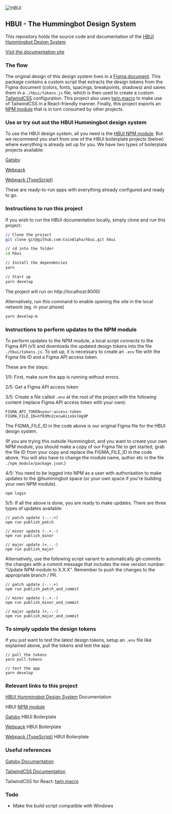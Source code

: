 ![HBUI](https://repository-images.githubusercontent.com/440312044/5e644c3a-c7d5-49fc-acc2-4076c6c8ba7f)

## HBUI - The Hummingbot Design System

This repository holds the source code and documentation of the [HBUI Hummingbot Design System](https://hbui.netlify.app/)

[Visit the documentation site](https://hbui.netlify.app/)

### The flow

The original design of this design system lives in a [Figma document](https://www.figma.com/file/hf03Mn2cecwA1ioUxlHg9P/Hummingbot-Design-System-1.3). This package contains a custom script that extracts the design tokens from the Figma document (colors, fonts, spacings, breakpoints, shadows) and saves them in a `./hbui/tokens.js` file, which is then used to create a custom [TailwindCSS](https://tailwindcss.com/) configuration. This project also uses [twin.macro](https://github.com/ben-rogerson/twin.macro) to make use of TailwindCSS in a React-friendly manner. Finally, this project exports an [NPM module](https://www.npmjs.com/package/@hummingbot/hbui) that is in turn consumed by other projects.

### Use or try out out the HBUI Hummingbot design system

To use the HBUI design system, all you need is the [HBUI NPM module](https://www.npmjs.com/package/@hummingbot/hbui). But we recommend you start from one of the HBUI boilerplate projects (below) where everything is already set up for you. We have two types of boilerplate projects available:

[Gatsby](https://github.com/CoinAlpha/hbui-boilerplate-gatsby)

[Webpack](https://github.com/CoinAlpha/hbui-boilerplate-webpack)

[Webpack (TypeScript)](https://github.com/CoinAlpha/hbui-boilerplate-webpack-ts)

These are ready-to-run apps with everything already configured and ready to go.

### Instructions to run this project

If you wish to run the HBUI documentation locally, simply clone and run this project:

```bash
// Clone the project
git clone git@github.com:CoinAlpha/hbui.git hbui

// cd into the folder
cd hbui

// Install the dependencies
yarn

// Start up
yarn develop
```

The project will run on http://localhost:8000/

Alternatively, run this command to enable opening the site in the local network (eg. in your phone)

```bash
yarn develop-m
```

### Instructions to perform updates to the NPM module

To perform updates to the NPM module, a local script connects to the Figma API (v1) and downloads the updated design tokens into the file `./hbui/tokens.js`. To set up, it is necessary to create an `.env` file with the Figma file ID and a Figma API access token.

These are the steps:

1/5: First, make sure the app is running without errors.

2/5: Get a Figma API access token

3/5: Create a file called `.env` at the root of the project with the following content (replace Figma API access token with your own):

```shell
FIGMA_API_TOKEN=your-access-token
FIGMA_FILE_ID=hf03Mn2cecwA1ioUxlHg9P
```

The FIGMA_FILE_ID in the code above is our original Figma file for the HBUI design system. 

(If you are trying this outside Hummingbot, and you want to create your own NPM module, you should make a copy of our Figma file to get started, grab the file ID from your copy and replace the FIGMA_FILE_ID in the code above. You will also have to change the module name, author etc in the file `./npm_module/package.json`.)

4/5: You need to be logged into NPM as a user with authorisation to make updates to the @hummingbot space (or your own space if you're building your own NPM module).

```shell
npm login
```

5/5: If all the above is done, you are ready to make updates. There are three types of updates available:

```shell
// patch update (-.-.+)
npm run publish_patch

// minor update (-.+.-)
npm run publish_minor

// major update (+.-.-)
npm run publish_major
```

Alternatively, use the following script variant to automatically git-commits the changes with a commit message that includes the new version number: "Update NPM module to X.X.X". Remember to push the changes to the appropriate branch / PR.

```shell
// patch update (-.-.+)
npm run publish_patch_and_commit

// minor update (-.+.-)
npm run publish_minor_and_commit

// major update (+.-.-)
npm run publish_major_and_commit
```

### To simply update the design tokens

If you just want to test the latest design tokens, setup an `.env` file like explained above, pull the tokens and test the app:

```shell
// pull the tokens
yarn pull-tokens

// test the app
yarn develop
```

### Relevant links to this project

[HBUI Hummingbot Design System](https://hbui.netlify.app/) Documentation

HBUI [NPM module](https://www.npmjs.com/package/@hummingbot/hbui)

[Gatsby](https://github.com/CoinAlpha/hbui-boilerplate-gatsby) HBUI Boilerplate

[Webpack](https://github.com/CoinAlpha/hbui-boilerplate-webpack) HBUI Boilerplate

[Webpack (TypeScript)](https://github.com/CoinAlpha/hbui-boilerplate-webpack-ts) HBUI Boilerplate

### Useful references

[Gatsby Documentation](https://www.gatsbyjs.com/docs/)

[TailwindCSS Documentation](https://tailwindcss.com/docs)

TailwindCSS for React: [twin.macro](https://github.com/ben-rogerson/twin.macro)

### Todo

- Make the build script compatible with Windows